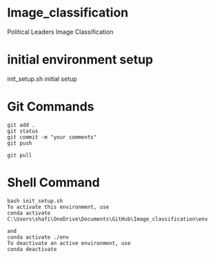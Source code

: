 # Image_classification
Political Leaders Image Classification

# initial environment setup
init_setup.sh initial setup


# Git Commands

```
git add .
git status
git commit -m "your comments"
git push

git pull
```
# Shell Command
```
bash init_setup.sh
To activate this environment, use                                                                                              
conda activate C:\Users\shafi\OneDrive\Documents\GitHub\Image_classification\env

and 
conda activate ./env
To deactivate an active environment, use
conda deactivate
```